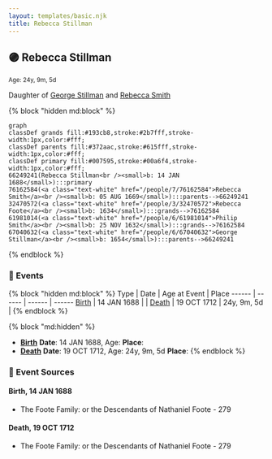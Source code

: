 ```yaml
---
layout: templates/basic.njk
title: Rebecca Stillman
---
```

## 🟣 Rebecca Stillman
<small>Age: 24y, 9m, 5d</small>

Daughter of [George Stillman](/people/6/67040632) and [Rebecca Smith](/people/7/76162584)

{% block "hidden md:block" %}
```mermaid
graph
classDef grands fill:#193cb8,stroke:#2b7fff,stroke-width:1px,color:#fff;
classDef parents fill:#372aac,stroke:#615fff,stroke-width:1px,color:#fff;
classDef primary fill:#007595,stroke:#00a6f4,stroke-width:1px,color:#fff;
66249241(Rebecca Stillman<br /><small>b: 14 JAN 1688</small>):::primary
76162584(<a class="text-white" href="/people/7/76162584">Rebecca Smith</a><br /><small>b: 05 AUG 1669</small>):::parents-->66249241
32470572(<a class="text-white" href="/people/3/32470572">Rebecca Foote</a><br /><small>b: 1634</small>):::grands-->76162584
61981014(<a class="text-white" href="/people/6/61981014">Philip Smith</a><br /><small>b: 25 NOV 1632</small>):::grands-->76162584
67040632(<a class="text-white" href="/people/6/67040632">George Stillman</a><br /><small>b: 1654</small>):::parents-->66249241
```
{% endblock %}

### 📆 Events

{% block "hidden md:block" %}
Type | Date | Age at Event | Place
------ | ------ | ------ | ------
[Birth](#event-event-2) | 14 JAN 1688 |  |
[Death](#event-event-3) | 19 OCT 1712 | 24y, 9m, 5d |
{% endblock %}

{% block "md:hidden" %}
- **[Birth](#event-event-2)**
**Date**: 14 JAN 1688, Age:
**Place**:
- **[Death](#event-event-3)**
**Date**: 19 OCT 1712, Age: 24y, 9m, 5d
**Place**:
{% endblock %}

### 📰 Event Sources

#### <a id="event-event-2"></a> Birth, 14 JAN 1688
* The Foote Family: or the Descendants of Nathaniel Foote  - 279

#### <a id="event-event-3"></a> Death, 19 OCT 1712
* The Foote Family: or the Descendants of Nathaniel Foote  - 279